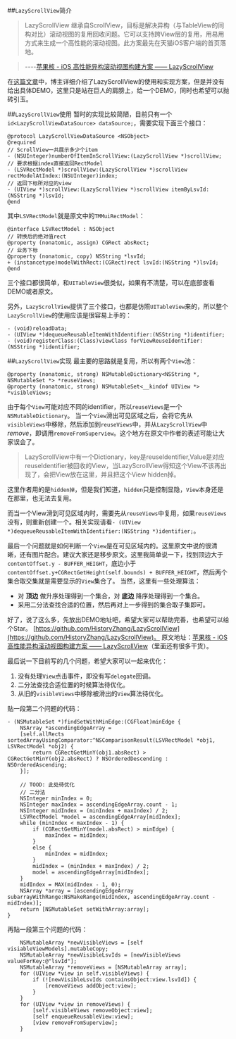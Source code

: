 ##`LazyScrollView`简介
>LazyScrollView 继承自ScrollView，目标是解决异构（与TableView的同构对比）滚动视图的复用回收问题。它可以支持跨View层的复用，用易用方式来生成一个高性能的滚动视图。此方案最先在天猫iOS客户端的首页落地。

>----[苹果核 - iOS 高性能异构滚动视图构建方案 —— LazyScrollView](http://pingguohe.net/2016/01/31/lazyscroll.html)

在[这篇文章](http://pingguohe.net/2016/01/31/lazyscroll.html)中，博主详细介绍了LazyScrollView的使用和实现方案，但是并没有给出具体DEMO，这里只是站在巨人的肩膀上，给一个DEMO，同时也希望可以抛砖引玉。

##`LazyScrollView`使用
暂时的实现比较简陋，目前只有一个`id<LazyScrollViewDataSource> dataSource;`，需要实现下面三个接口：
```
@protocol LazyScrollViewDataSource <NSObject>
@required
// ScrollView一共展示多少个item
- (NSUInteger)numberOfItemInScrollView:(LazyScrollView *)scrollView;
// 要求根据index直接返回RectModel
- (LSVRectModel *)scrollView:(LazyScrollView *)scrollView rectModelAtIndex:(NSUInteger)index;
// 返回下标所对应的view
- (UIView *)scrollView:(LazyScrollView *)scrollView itemByLsvId:(NSString *)lsvId;
@end
```
其中`LSVRectModel`就是原文中的`TMMuiRectModel`：
```
@interface LSVRectModel : NSObject
// 转换后的绝对值rect
@property (nonatomic, assign) CGRect absRect;
// 业务下标
@property (nonatomic, copy) NSString *lsvId;
+ (instancetype)modelWithRect:(CGRect)rect lsvId:(NSString *)lsvId;
@end
```
三个接口都很简单，和`UITableView`很类似，如果有不清楚，可以在底部查看DEMO或者原文。

另外，``LazyScrollView``提供了三个接口，也都是仿照`UITableView`来的，所以整个`LazyScrollView`的使用应该是很容易上手的：
```
- (void)reloadData;
- (UIView *)dequeueReusableItemWithIdentifier:(NSString *)identifier;
- (void)registerClass:(Class)viewClass forViewReuseIdentifier:(NSString *)identifier;
```
##`LazyScrollView`实现
最主要的思路就是复用，所以有两个`View`池：
```
@property (nonatomic, strong) NSMutableDictionary<NSString *, NSMutableSet *> *reuseViews;
@property (nonatomic, strong) NSMutableSet<__kindof UIView *> *visibleViews;
```
由于每个`View`可能对应不同的identifier，所以`reuseViews`是一个`NSMutableDictionary`。
当一个`View`滑出可见区域之后，会将它先从`visibleViews`中移除，然后添加到`reuseViews`中，并从`LazyScrollView`中 *remove*，即调用`removeFromSuperview`。这个地方在原文中作者的表述可能让大家误会了。
>LazyScrollView中有一个Dictionary，key是reuseIdentifier,Value是对应reuseIdentifier被回收的View，当LazyScrollView得知这个View不该再出现了，会把View放在这里，并且把这个View hidden掉。

这里作者用的是`hidden掉`，但是我们知道，`hidden`只是控制显隐，`View`本身还是在那里，也无法去复用。

而当一个View滑到可见区域内时，需要先从`reuseViews`中复用，如果`reuseViews`没有，则重新创建一个。相关实现请看`- (UIView *)dequeueReusableItemWithIdentifier:(NSString *)identifier;`。

最后一个问题就是如何判断一个`View`是在可见区域内的。这里原文中说的很清晰，还有图片配合。建议大家还是移步原文。这里我简单说一下，找到顶边大于`contentOffset.y - BUFFER_HEIGHT`，底边小于`contentOffset.y+CGRectGetHeight(self.bounds) + BUFFER_HEIGHT`，然后两个集合取交集就是需要显示的`View`集合了。
当然，这里有一些处理算法：
* 对 **顶边** 做升序处理得到一个集合，对 **底边** 降序处理得到一个集合。
* 采用二分法查找合适的位置，然后再对上一步得到的集合取子集即可。

好了，说了这么多，先放出DEMO地址吧，希望大家可以帮助完善，也希望可以给个Star。
[https://github.com/HistoryZhang/LazyScrollView](https://github.com/HistoryZhang/LazyScrollView)。
原文地址：[苹果核 - iOS 高性能异构滚动视图构建方案 —— LazyScrollView](http://pingguohe.net/2016/01/31/lazyscroll.html)（里面还有很多干货）。

最后说一下目前写的几个问题，希望大家可以一起来优化：
1. 没有处理`View`点击事件，即没有写`delegate`回调。
2. 二分法查找合适位置的时候算法待优化。
3. 从旧的`visibleViews`中移除被滑出的`View`算法待优化。

贴一段第二个问题的代码：
```
- (NSMutableSet *)findSetWithMinEdge:(CGFloat)minEdge {
    NSArray *ascendingEdgeArray =
    [self.allRects sortedArrayUsingComparator:^NSComparisonResult(LSVRectModel *obj1, LSVRectModel *obj2) {
        return CGRectGetMinY(obj1.absRect) > CGRectGetMinY(obj2.absRect) ? NSOrderedDescending : NSOrderedAscending;
    }];
    
    // TOOD: 此处待优化
    // 二分法
    NSInteger minIndex = 0;
    NSInteger maxIndex = ascendingEdgeArray.count - 1;
    NSInteger midIndex = (minIndex + maxIndex) / 2;
    LSVRectModel *model = ascendingEdgeArray[midIndex];
    while (minIndex < maxIndex - 1) {
        if (CGRectGetMinY(model.absRect) > minEdge) {
            maxIndex = midIndex;
        }
        else {
            minIndex = midIndex;
        }
        midIndex = (minIndex + maxIndex) / 2;
        model = ascendingEdgeArray[midIndex];
    }
    midIndex = MAX(midIndex - 1, 0);
    NSArray *array = [ascendingEdgeArray subarrayWithRange:NSMakeRange(midIndex, ascendingEdgeArray.count - midIndex)];
    return [NSMutableSet setWithArray:array];
}
```

再贴一段第三个问题的代码：
```
    NSMutableArray *newVisibleViews = [self visiableViewModels].mutableCopy;
    NSMutableArray *newVisibleLsvIds = [newVisibleViews valueForKey:@"lsvId"];
    NSMutableArray *removeViews = [NSMutableArray array];
    for (UIView *view in self.visibleViews) {
        if (![newVisibleLsvIds containsObject:view.lsvId]) {
            [removeViews addObject:view];
        }
    }
    for (UIView *view in removeViews) {
        [self.visibleViews removeObject:view];
        [self enqueueReusableView:view];
        [view removeFromSuperview];
    }
```
